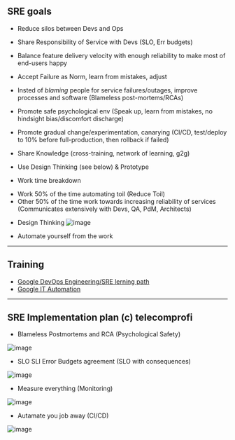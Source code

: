 ## SRE goals

* Reduce silos between Devs and Ops
* Share Responsibility of Service with Devs (SLO, Err budgets)
* Balance feature delivery velocity with enough reliability to make most of end-users happy
* Accept Failure as Norm, learn from mistakes, adjust 
* Insted of *blaming* people for service failures/outages, improve processes and software (Blameless post-mortems/RCAs)
* Promote safe psychological env (Speak up, learn from mistakes, no hindsight bias/discomfort discharge)
* Promote gradual change/experimentation, canarying (CI/CD, test/deploy to 10% before full-production, then rollback if failed)
* Share Knowledge (cross-training, network of learning, g2g)
* Use Design Thinking (see below) & Prototype

* Work time breakdown
 - Work 50% of the time automating toil (Reduce Toil)
 - Other 50% of the time work towards increasing reliability of services (Communicates extensively with Devs, QA, PdM, Architects)
 
* Design Thinking 
 ![image](https://user-images.githubusercontent.com/17558124/195140487-6dcd9890-2693-49be-ad20-9af6e4a1ef9a.png)
 
* Automate yourself from the work
 


----
## Training

* [Google DevOps Engineering/SRE lerning path](https://www.cloudskillsboost.google/paths/20)
* [Google IT Automation](https://www.coursera.org/professional-certificates/google-it-automation)



----
## SRE Implementation plan (c) telecomprofi

* Blameless Postmortems and RCA (Psychological Safety)

![image](https://github.com/telecomprofi/what-is-sre-ukrainian/blob/master/SRE%20Implementation%20plan-Blamless%20Post-mortems.jpg)
* SLO SLI Error Budgets agreement (SLO with consequences)

![image](https://github.com/telecomprofi/what-is-sre-ukrainian/blob/master/SRE%20Implementation%20plan-SLI%20SLO%20Error%20Buget.jpg)
* Measure everything (Monitoring)

![image](https://github.com/telecomprofi/what-is-sre-ukrainian/blob/master/SRE%20Implementation%20plan-Monitoring.jpg)
* Autamate you job away (CI/CD)

![image](https://github.com/telecomprofi/what-is-sre-ukrainian/blob/master/SRE%20Implementation%20plan-CI_CD.jpg)

